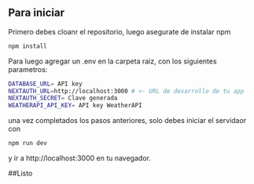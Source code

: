 ## Para iniciar

Primero debes cloanr el repositorio, luego asegurate de instalar npm

```bash 
npm install
```

Para luego agregar un .env en la carpeta raiz, con los siguientes parametros:

```bash
DATABASE_URL= API key
NEXTAUTH_URL=http://localhost:3000 # <- URL de desarrollo de tu app
NEXTAUTH_SECRET= Clave generada
WEATHERAPI_API_KEY= API key WeatherAPI
```
una vez completados los pasos anteriores, solo debes iniciar el servidaor con

```bash
npm run dev
```
y ir a http://localhost:3000  en tu navegador.

##Listo


